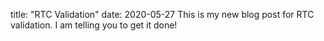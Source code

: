 title: "RTC Validation"
date: 2020-05-27
This is my new blog post for RTC validation. I am telling you to get it done!
